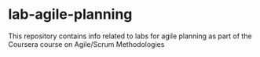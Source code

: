 # lab-agile-planning
This repository contains info related to labs for agile planning as part of the Coursera course on Agile/Scrum Methodologies
